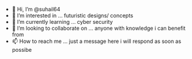 - 👋 Hi, I’m @suhail64
- 👀 I’m interested in ... futuristic designs/ concepts 
- 🌱 I’m currently learning ... cyber security 
- 💞️ I’m looking to collaborate on ... anyone with knowledge i can benefit from 
- 📫 How to reach me ... just a message here i will respond as soon as possibe 

<!---
suhail64/suhail64 is a ✨ special ✨ repository because its `README.md` (this file) appears on your GitHub profile.
You can click the Preview link to take a look at your changes.
--->

